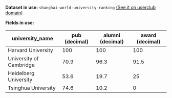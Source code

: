 **Dataset in use:** `shanghai-world-university-ranking` [(See it on userclub domain)](https://userclub.opendatasoft.com/explore/dataset/shanghai-world-university-ranking/table/)

**Fields in use:** 

| university_name | pub (decimal)| alumni (decimal)| award (decimal) 
|---|---|---|---|
|Harvard University|100|100|100|
|University of Cambridge|70.9|96.3|91.5|
|Heidelberg University|53.6|19.7|25|
|Tsinghua University|74.6|10.2|0|